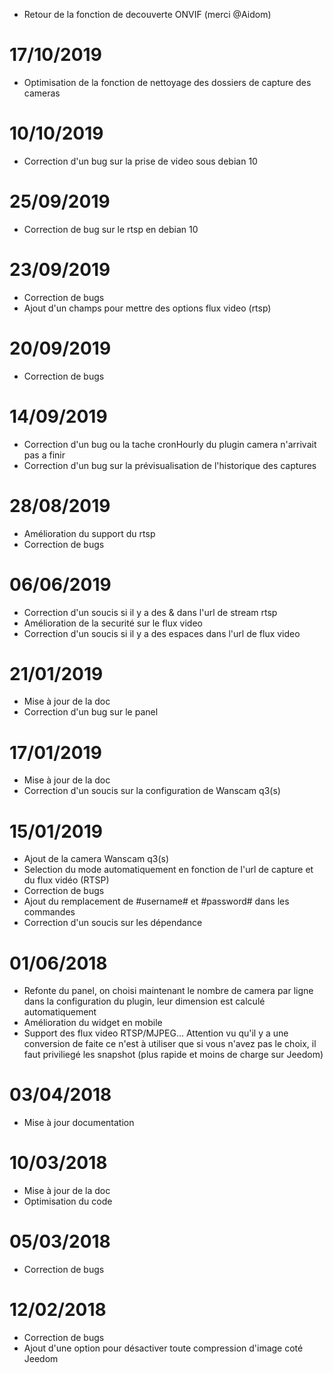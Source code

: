 - Retour de la fonction de decouverte ONVIF (merci @Aidom)

# 17/10/2019

- Optimisation de la fonction de nettoyage des dossiers de capture des cameras

# 10/10/2019

- Correction d'un bug sur la prise de video sous debian 10

# 25/09/2019

- Correction de bug sur le rtsp en debian 10

# 23/09/2019

- Correction de bugs
- Ajout d'un champs pour mettre des options flux video (rtsp)

# 20/09/2019

- Correction de bugs

# 14/09/2019

 - Correction d'un bug ou la tache cronHourly du plugin camera n'arrivait pas a finir
 - Correction d'un bug sur la prévisualisation de l'historique des captures

# 28/08/2019

- Amélioration du support du rtsp
- Correction de bugs

# 06/06/2019

- Correction d'un soucis si il y a des & dans l'url de stream rtsp
- Amélioration de la securité sur le flux video
- Correction d'un soucis si il y a des espaces dans l'url de flux video

# 21/01/2019

- Mise à jour de la doc
- Correction d'un bug sur le panel

# 17/01/2019

- Mise à jour de la doc
- Correction d'un soucis sur la configuration de Wanscam q3(s)

# 15/01/2019

- Ajout de la camera Wanscam q3(s)
- Selection du mode automatiquement en fonction de l'url de capture et du flux vidéo (RTSP)
- Correction de bugs
- Ajout du remplacement de #username# et #password# dans les commandes
- Correction d'un soucis sur les dépendance

# 01/06/2018

- Refonte du panel, on choisi maintenant le nombre de camera par ligne dans la configuration du plugin, leur dimension est calculé automatiquement
- Amélioration du widget en mobile
- Support des flux video RTSP/MJPEG... Attention vu qu'il y a une conversion de faite ce n'est à utiliser que si vous n'avez pas le choix, il faut priviliegé les snapshot (plus rapide et moins de charge sur Jeedom)

# 03/04/2018

- Mise à jour documentation

# 10/03/2018

- Mise à jour de la doc
- Optimisation du code

# 05/03/2018

- Correction de bugs

# 12/02/2018

- Correction de bugs
- Ajout d'une option pour désactiver toute compression d'image coté Jeedom
